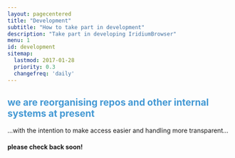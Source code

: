```yaml
---
layout: pagecentered
title: "Development"
subtitle: "How to take part in development"
description: "Take part in developing IridiumBrowser"
menu: 1
id: development
sitemap:
  lastmod: 2017-01-28
  priority: 0.3
  changefreq: 'daily'
---
```


<span class="fa fa-user-md " style="font-size:9em; color:#4499D4;"></span>


<h2 style="color:#4499D4;">we are reorganising repos and other internal systems at present</h2>
      
	  
	  
...with the intention to make access easier and handling more transparent...
     
	 
	 
#### please check back soon! #
